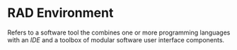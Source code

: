 # RAD Environment


Refers to a software tool the combines one or more programming languages
with an *IDE* and a toolbox of modular software user interface
components.

